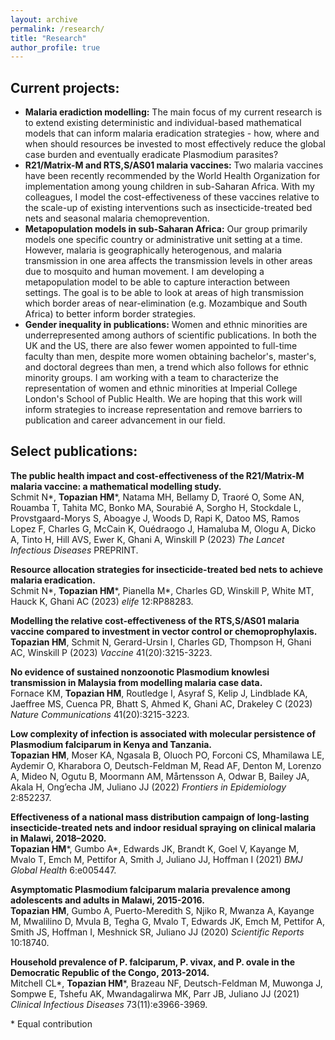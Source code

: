 ```yaml
---
layout: archive
permalink: /research/
title: "Research"
author_profile: true
---
```


## Current projects:
<!--  -->
<ul>
  
<li> <strong> Malaria eradiction modelling:</strong> The main focus of my current research is to extend existing deterministic and individual-based mathematical models that can inform malaria eradication strategies - how, where and when should resources be invested to most effectively reduce the global case burden and eventually eradicate Plasmodium parasites?</li>

<li> <strong> R21/Matrix-M and RTS,S/AS01 malaria vaccines:</strong> Two malaria vaccines have been recently recommended by the World Health Organization for implementation among young children in sub-Saharan Africa. With my colleagues, I model the cost-effectiveness of these vaccines relative to the scale-up of existing interventions such as insecticide-treated bed nets and seasonal malaria chemoprevention.</li>

<li> <strong> Metapopulation models in sub-Saharan Africa:</strong> Our group primarily models one specific country or administrative unit setting at a time. However, malaria is geographically heterogenous, and malaria transmission in one area affects the transmission levels in other areas due to mosquito and human movement. I am developing a metapopulation model to be able to capture interaction between settings. The goal is to be able to look at areas of high transmission which border areas of near-elimination (e.g. Mozambique and South Africa) to better inform border strategies.</li>

<li> <strong> Gender inequality in publications:</strong> Women and ethnic minorities are underrepresented among authors of scientific publications. In both the UK and the US, there are also fewer women appointed to full-time faculty than men, despite more women obtaining bachelor's, master's, and doctoral degrees than men, a trend which also follows for ethnic minority groups. I am working with a team to characterize the representation of women and ethnic minorities at Imperial College London's School of Public Health. We are hoping that this work will inform strategies to increase representation and remove barriers to publication and career advancement in our field.</li>
</ul>

<!--  -->

## Select publications:

<strong> The public health impact and cost-effectiveness of the R21/Matrix-M malaria vaccine: a mathematical modelling study.</strong> <br>
Schmit N\*, <strong>Topazian HM</strong>\*, Natama MH, Bellamy D, Traoré O, Some AN, Rouamba T, Tahita MC, Bonko MA, Sourabié A, Sorgho H, Stockdale L, Provstgaard-Morys S, Aboagye J, Woods D, Rapi K, Datoo MS, Ramos Lopez F, Charles G, McCain K, Ouédraogo J, Hamaluba M, Ologu A, Dicko A, Tinto H, Hill AVS, Ewer K, Ghani A, Winskill P (2023) <i> The Lancet Infectious Diseases </i> PREPRINT.
<br>
<a href="https://papers.ssrn.com/sol3/papers.cfm?abstract_id=4597985"><i class="fas fa-fw fa-link zoom" aria-hidden="true"></i></a> <a href="https://github.com/mrc-ide/r21_vacc_antibody_model/"><i class="fab fa-fw fa-github zoom" aria-hidden="true"></i></a> 

<strong> Resource allocation strategies for insecticide-treated bed nets to achieve malaria eradication.</strong> <br>
Schmit N\*, <strong>Topazian HM</strong>\*, Pianella M\*, Charles GD, Winskill P, White MT, Hauck K, Ghani AC (2023) <i> elife </i> 12:RP88283.
<br>
<a href="https://doi.org/10.7554/eLife.88283.2"><i class="fas fa-fw fa-link zoom" aria-hidden="true"></i></a> <a href="https://github.com/mrc-ide/malaria_optimal_allocation"><i class="fab fa-fw fa-github zoom" aria-hidden="true"></i></a> 

<strong> Modelling the relative cost-effectiveness of the RTS,S/AS01 malaria vaccine compared to investment in vector control or chemoprophylaxis.</strong> <br>
<strong>Topazian HM</strong>, Schmit N, Gerard-Ursin I, Charles GD, Thompson H, Ghani AC, Winskill P (2023) <i> Vaccine </i> 41(20):3215-3223.
<br>
<a href="https://doi.org/10.1016/j.vaccine.2023.04.011"><i class="fas fa-fw fa-link zoom" aria-hidden="true"></i></a> <a href="https://github.com/mrc-ide/RTSS-CE"><i class="fab fa-fw fa-github zoom" aria-hidden="true"></i></a> 

<strong> No evidence of sustained nonzoonotic Plasmodium knowlesi transmission in Malaysia from modelling malaria case data.</strong> <br>
Fornace KM, <strong>Topazian HM</strong>, Routledge I, Asyraf S, Kelip J, Lindblade KA, Jaeffree MS, Cuenca PR, Bhatt S, Ahmed K, Ghani AC, Drakeley C (2023) <i> Nature Communications </i> 41(20):3215-3223.
<br>
<a href="https://doi.org/10.1038/s41467-023-38476-8"><i class="fas fa-fw fa-link zoom" aria-hidden="true"></i></a> 

<strong> Low complexity of infection is associated with molecular persistence of Plasmodium falciparum in Kenya and Tanzania.</strong> <br>
<strong>Topazian HM</strong>, Moser KA, Ngasala B, Oluoch PO, Forconi CS, Mhamilawa LE, Aydemir O, Kharabora O, Deutsch-Feldman M, Read AF, Denton M, Lorenzo A, Mideo N, Ogutu B, Moormann AM, Mårtensson A, Odwar B, Bailey JA, Akala H, Ong’echa JM, Juliano JJ (2022) <i> Frontiers in Epidemiology </i> 2:852237.
<br>
<a href="https://doi.org/10.3389/fepid.2022.852237"><i class="fas fa-fw fa-link zoom" aria-hidden="true"></i></a> 

<strong> Effectiveness of a national mass distribution campaign of long-lasting insecticide-treated nets and indoor residual spraying on clinical malaria in Malawi, 2018–2020.</strong> <br>
<strong>Topazian HM</strong>\*, Gumbo A\*, Edwards JK, Brandt K, Goel V, Kayange M, Mvalo T, Emch M, Pettifor A, Smith J, Juliano JJ, Hoffman I (2021) <i> BMJ Global Health </i> 6:e005447.
<br>
<a href="https://doi.org/10.1136/bmjgh-2021-005447"><i class="fas fa-fw fa-link zoom" aria-hidden="true"></i></a> 

<strong> Asymptomatic Plasmodium falciparum malaria prevalence among adolescents and adults in Malawi, 2015-2016.</strong> <br>
<strong>Topazian HM</strong>, Gumbo A, Puerto-Meredith S, Njiko R, Mwanza A, Kayange M, Mwalilino D, Mvula B, Tegha G, Mvalo T, Edwards JK, Emch M, Pettifor A, Smith JS, Hoffman I, Meshnick SR, Juliano JJ (2020) <i> Scientific Reports </i> 10:18740.
<br>
<a href="https://doi.org/10.1038/s41598-020-75261-9"><i class="fas fa-fw fa-link zoom" aria-hidden="true"></i></a> 

<strong> Household prevalence of P. falciparum, P. vivax, and P. ovale in the Democratic Republic of the Congo, 2013-2014.</strong> <br>
Mitchell CL\*, <strong>Topazian HM</strong>\*, Brazeau NF, Deutsch-Feldman M, Muwonga J, Sompwe E, Tshefu AK, Mwandagalirwa MK, Parr JB, Juliano JJ (2021) <i> Clinical Infectious Diseases </i> 73(11):e3966-3969.
<br>
<a href="https://doi.org/10.1136/bmjgh-2021-005447"><i class="fas fa-fw fa-link zoom" aria-hidden="true"></i></a> 

\* Equal contribution
<br>
